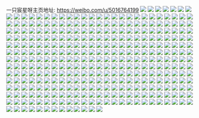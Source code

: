 一只宸星呀主页地址: https://weibo.com/u/5016764199 
![](https://wx4.sinaimg.cn/mw2000/005tvPxBly1h8hpuz00txj33402c0e83.jpg) 
![](https://wx4.sinaimg.cn/mw2000/005tvPxBly1h8hpuvh6n1j33402c0npe.jpg) 
![](https://wx4.sinaimg.cn/mw2000/005tvPxBly1h8hpv0twg6j32c0205b29.jpg) 
![](https://wx4.sinaimg.cn/mw2000/005tvPxBly1h8hpv43qikj32c036i7wl.jpg) 
![](https://wx4.sinaimg.cn/mw2000/005tvPxBly1h8hpux9aw3j33402c0x6q.jpg) 
![](https://wx4.sinaimg.cn/mw2000/005tvPxBly1h8hpv2ayu1j32c0340npe.jpg) 
![](https://wx4.sinaimg.cn/mw2000/005tvPxBly1h8e5wi4p3qj31o02801ky.jpg) 
![](https://wx4.sinaimg.cn/mw2000/005tvPxBly1h8e5wgrh1oj31o0280e82.jpg) 
![](https://wx4.sinaimg.cn/mw2000/005tvPxBly1h8e5wl01l6j31o0280u0y.jpg) 
![](https://wx4.sinaimg.cn/mw2000/005tvPxBly1h8e5wj9s3vj32c0340kjo.jpg) 
![](https://wx4.sinaimg.cn/mw2000/005tvPxBly1h8e5whb9z2j31o0280npd.jpg) 
![](https://wx4.sinaimg.cn/mw2000/005tvPxBly1h8e5wk4tcwj32c0340qv8.jpg) 
![](https://wx4.sinaimg.cn/mw2000/005tvPxBgy1h7y1i31h0dj31o0280npd.jpg) 
![](https://wx4.sinaimg.cn/mw2000/005tvPxBgy1h7y1ic48sjj31o0280u0x.jpg) 
![](https://wx4.sinaimg.cn/mw2000/005tvPxBgy1h7y1ihth6kj31o0280qv5.jpg) 
![](https://wx4.sinaimg.cn/mw2000/005tvPxBgy1h7y1j67qraj315o1qihdt.jpg) 
![](https://wx4.sinaimg.cn/mw2000/005tvPxBgy1h6p60azm8nj31o0280u0y.jpg) 
![](https://wx4.sinaimg.cn/mw2000/005tvPxBgy1h6p60csrq4j328t307npe.jpg) 
![](https://wx4.sinaimg.cn/mw2000/005tvPxBgy1h6p60gac0xj31o0280u0y.jpg) 
![](https://wx4.sinaimg.cn/mw2000/005tvPxBgy1h6p60jsds3j31jz22ne82.jpg) 
![](https://wx4.sinaimg.cn/mw2000/005tvPxBgy1h6p606kvvwj31o0280qv6.jpg) 
![](https://wx4.sinaimg.cn/mw2000/005tvPxBgy1h6p60n9fyfj31o0280npe.jpg) 
![](https://wx4.sinaimg.cn/mw2000/005tvPxBgy1h3bojl0h4gj31o02807wi.jpg) 
![](https://wx4.sinaimg.cn/mw2000/005tvPxBgy1h341t9znuqj31o0280u0y.jpg) 
![](https://wx4.sinaimg.cn/mw2000/005tvPxBgy1h341tbhv1mj31o0280qv6.jpg) 
![](https://wx4.sinaimg.cn/mw2000/005tvPxBgy1h341td7d6mj31o0280qv6.jpg) 
![](https://wx4.sinaimg.cn/mw2000/005tvPxBgy1h2zmd5tw0tj30n00f7adu.jpg) 
![](https://wx4.sinaimg.cn/mw2000/005tvPxBgy1h28dxr6pnsj31o02801ky.jpg) 
![](https://wx4.sinaimg.cn/mw2000/005tvPxBgy1h28dxwb2jgj31o0280u0x.jpg) 
![](https://wx4.sinaimg.cn/mw2000/005tvPxBgy1h28dxoechyj31o02804qq.jpg) 
![](https://wx4.sinaimg.cn/mw2000/005tvPxBgy1h28dxtfzqpj31o02801ky.jpg) 
![](https://wx4.sinaimg.cn/mw2000/005tvPxBgy1h28dxu7v8hj30u0140ai2.jpg) 
![](https://wx4.sinaimg.cn/mw2000/005tvPxBgy1h28dy0mbszj32bz33zhdw.jpg) 
![](https://wx4.sinaimg.cn/mw2000/005tvPxBgy1h20a1vfoxij322o33y1kz.jpg) 
![](https://wx4.sinaimg.cn/mw2000/005tvPxBgy1h20a1f0w3mj322o33yqv5.jpg) 
![](https://wx4.sinaimg.cn/mw2000/005tvPxBgy1h20a1bj69cj322o33yhdu.jpg) 
![](https://wx4.sinaimg.cn/mw2000/005tvPxBgy1h20a1dvdbpj322n33ynpf.jpg) 
![](https://wx4.sinaimg.cn/mw2000/005tvPxBgy1h1im1fl66rj31o0280x6q.jpg) 
![](https://wx4.sinaimg.cn/mw2000/005tvPxBgy1h1im1gvsh9j31o029vx6q.jpg) 
![](https://wx4.sinaimg.cn/mw2000/005tvPxBgy1h1im1i3laxj31o0280x6q.jpg) 
![](https://wx4.sinaimg.cn/mw2000/005tvPxBgy1h1im7awuk6j30u0140gwg.jpg) 
![](https://wx4.sinaimg.cn/mw2000/005tvPxBgy1h1im7b9m5sj30u0140qcs.jpg) 
![](https://wx4.sinaimg.cn/mw2000/005tvPxBgy1h1im7aj824j30u0140n9g.jpg) 
![](https://wx4.sinaimg.cn/mw2000/005tvPxBgy1h1im6oy6cvj30u0140wze.jpg) 
![](https://wx4.sinaimg.cn/mw2000/005tvPxBgy1h1im6of7ztj30u0140qmy.jpg) 
![](https://wx4.sinaimg.cn/mw2000/005tvPxBgy1h1im6r4et3j32c03401l1.jpg) 
![](https://wx4.sinaimg.cn/mw2000/005tvPxBgy1gy7fqufarij30u0140k0f.jpg) 
![](https://wx4.sinaimg.cn/mw2000/005tvPxBgy1gy7fqvt8d6j31121jk4i9.jpg) 
![](https://wx4.sinaimg.cn/mw2000/005tvPxBgy1gy7fqvb43yj31o01o0npd.jpg) 
![](https://wx4.sinaimg.cn/mw2000/005tvPxBgy1gy7fruzmy7j313x0u0tgv.jpg) 
![](https://wx4.sinaimg.cn/mw2000/005tvPxBgy1gxzr07lm1tj31o0281hdu.jpg) 
![](https://wx4.sinaimg.cn/mw2000/005tvPxBgy1gxzr023gpcj31o0280hdu.jpg) 
![](https://wx4.sinaimg.cn/mw2000/005tvPxBgy1gxzr0dfy2jj31o0280hdu.jpg) 
![](https://wx4.sinaimg.cn/mw2000/005tvPxBgy1gxzr9einuoj31o02804qq.jpg) 
![](https://wx4.sinaimg.cn/mw2000/005tvPxBgy1gxzr9bk289j31o0280npd.jpg) 
![](https://wx4.sinaimg.cn/mw2000/005tvPxBgy1gxzr9fisfxj31o0280x6p.jpg) 
![](https://wx4.sinaimg.cn/mw2000/005tvPxBly1gxxfnij7caj30u0140n4j.jpg) 
![](https://wx4.sinaimg.cn/mw2000/005tvPxBly1gxxfnk6hzdj30u0140ajl.jpg) 
![](https://wx4.sinaimg.cn/mw2000/005tvPxBly1gxxfnl1hfij30u0140dny.jpg) 
![](https://wx4.sinaimg.cn/mw2000/005tvPxBly1gxxfnly24zj30u0140qab.jpg) 
![](https://wx4.sinaimg.cn/mw2000/005tvPxBly1gxxfnj90gaj30u0140wmn.jpg) 
![](https://wx4.sinaimg.cn/mw2000/005tvPxBly1gxxfnmmbt2j30u014047g.jpg) 
![](https://wx4.sinaimg.cn/mw2000/005tvPxBgy1gxi6rcq05dj30u0140n7s.jpg) 
![](https://wx4.sinaimg.cn/mw2000/005tvPxBgy1gvlleys7coj61o02807wh02.jpg) 
![](https://wx4.sinaimg.cn/mw2000/005tvPxBgy1gvllf8emxlj61o0280npd02.jpg) 
![](https://wx4.sinaimg.cn/mw2000/005tvPxBgy1gvllfhb8m7j61o0280qv502.jpg) 
![](https://wx4.sinaimg.cn/mw2000/005tvPxBgy1gvllfsvenwj61o02801ky02.jpg) 
![](https://wx4.sinaimg.cn/mw2000/005tvPxBgy1gtzs03zab6j32c0340b2a.jpg) 
![](https://wx4.sinaimg.cn/mw2000/005tvPxBgy1gtzs0522epj32c0340qv5.jpg) 
![](https://wx4.sinaimg.cn/mw2000/005tvPxBgy1gtzs06lto1j32c0340e82.jpg) 
![](https://wx4.sinaimg.cn/mw2000/005tvPxBgy1gt69j9botrj31o0280b29.jpg) 
![](https://wx4.sinaimg.cn/mw2000/005tvPxBgy1gt41hu0vixj30rs0hx7an.jpg) 
![](https://wx4.sinaimg.cn/mw2000/005tvPxBgy1gt41hwfclpj30rs10eguy.jpg) 
![](https://wx4.sinaimg.cn/mw2000/005tvPxBgy1gt41hxvowuj30rs0zg0yl.jpg) 
![](https://wx4.sinaimg.cn/mw2000/005tvPxBgy1gt41hqqa8vj31o0280b29.jpg) 
![](https://wx4.sinaimg.cn/mw2000/005tvPxBgy1gt41igbrcnj31o01wkkjm.jpg) 
![](https://wx4.sinaimg.cn/mw2000/005tvPxBgy1gt41kbvxogj31o0280e81.jpg) 
![](https://wx4.sinaimg.cn/mw2000/005tvPxBgy1gt0aayfniej62c03407wj02.jpg) 
![](https://wx4.sinaimg.cn/mw2000/005tvPxBgy1gt0ab12c8oj32c0340kjn.jpg) 
![](https://wx4.sinaimg.cn/mw2000/005tvPxBgy1gt0ab3fuadj32c03404qr.jpg) 
![](https://wx4.sinaimg.cn/mw2000/005tvPxBgy1gt0ab49ahlj60v91vmazr02.jpg) 
![](https://wx4.sinaimg.cn/mw2000/005tvPxBgy1gs5tmmnh6gj62542ute8202.jpg) 
![](https://wx4.sinaimg.cn/mw2000/005tvPxBgy1gs5tmdsdxcj32c03404qu.jpg) 
![](https://wx4.sinaimg.cn/mw2000/005tvPxBgy1gs5tn9plgwj329i30p7wm.jpg) 
![](https://wx4.sinaimg.cn/mw2000/005tvPxBgy1gs5tnrmmszj32c03577wl.jpg) 
![](https://wx4.sinaimg.cn/mw2000/005tvPxBgy1grdkgyn7n4j31vs2ezx6q.jpg) 
![](https://wx4.sinaimg.cn/mw2000/005tvPxBgy1grdkh0of4ij32272mne83.jpg) 
![](https://wx4.sinaimg.cn/mw2000/005tvPxBgy1grdkh3c58bj31ya2ho4qr.jpg) 
![](https://wx4.sinaimg.cn/mw2000/005tvPxBgy1gr5dyqt7e7j61o0280e8102.jpg) 
![](https://wx4.sinaimg.cn/mw2000/005tvPxBgy1gqqibpfk5xj30xr190alv.jpg) 
![](https://wx4.sinaimg.cn/mw2000/005tvPxBgy1gqqibt4folj322o3401ky.jpg) 
![](https://wx4.sinaimg.cn/mw2000/005tvPxBgy1gqmq9dlmiej32c0340e83.jpg) 
![](https://wx4.sinaimg.cn/mw2000/005tvPxBgy1gqmq9nnwphj31o0280u0y.jpg) 
![](https://wx4.sinaimg.cn/mw2000/005tvPxBgy1gqmq9iw156j32492tou0y.jpg) 
![](https://wx4.sinaimg.cn/mw2000/005tvPxBgy1gqmq9p7ih3j320y2pax6r.jpg) 
![](https://wx4.sinaimg.cn/mw2000/005tvPxBgy1gqmq9g4b81j31o0280e82.jpg) 
![](https://wx4.sinaimg.cn/mw2000/005tvPxBgy1gqmq9hlrp3j32bb332npf.jpg) 
![](https://wx4.sinaimg.cn/mw2000/005tvPxBgy1gqmq9kaaraj327w2yju0y.jpg) 
![](https://wx4.sinaimg.cn/mw2000/005tvPxBgy1gqmq9ewa09j32bb332e82.jpg) 
![](https://wx4.sinaimg.cn/mw2000/005tvPxBgy1gqmq9mg41zj32bb3327wi.jpg) 
![](https://wx4.sinaimg.cn/mw2000/005tvPxBgy1gqlho0qm3mj32c0340e81.jpg) 
![](https://wx4.sinaimg.cn/mw2000/005tvPxBgy1gqlho7qtnkj32c0340e82.jpg) 
![](https://wx4.sinaimg.cn/mw2000/005tvPxBgy1gqlho5y7klj32c0340x6r.jpg) 
![](https://wx4.sinaimg.cn/mw2000/005tvPxBgy1gqlho9iywmj32c0340u0x.jpg) 
![](https://wx4.sinaimg.cn/mw2000/005tvPxBgy1gqlho3oqu4j32c0340e83.jpg) 
![](https://wx4.sinaimg.cn/mw2000/005tvPxBgy1gqlhobxiv9j32c0340kjm.jpg) 
![](https://wx4.sinaimg.cn/mw2000/005tvPxBgy1gq4z0meg9dj30u0140n5n.jpg) 
![](https://wx4.sinaimg.cn/mw2000/005tvPxBgy1gq4z0mvc43j30u014048x.jpg) 
![](https://wx4.sinaimg.cn/mw2000/005tvPxBgy1gq4z0ncalbj30u0140k57.jpg) 
![](https://wx4.sinaimg.cn/mw2000/005tvPxBgy1gq4z0nv4ltj30u014011n.jpg) 
![](https://wx4.sinaimg.cn/mw2000/005tvPxBgy1gq4z0whoxyj30u0140npd.jpg) 
![](https://wx4.sinaimg.cn/mw2000/005tvPxBgy1gq4z0l3chuj30u014048o.jpg) 
![](https://wx4.sinaimg.cn/mw2000/005tvPxBgy1gq1mxoicctj30u019c0ww.jpg) 
![](https://wx4.sinaimg.cn/mw2000/005tvPxBgy1gpzrqocp5gj32c03407wh.jpg) 
![](https://wx4.sinaimg.cn/mw2000/005tvPxBgy1gpzrqqeuo4j32c0340e82.jpg) 
![](https://wx4.sinaimg.cn/mw2000/005tvPxBgy1gpzrqtfy0mj32c03404qr.jpg) 
![](https://wx4.sinaimg.cn/mw2000/005tvPxBgy1gpzrqv6fj9j32c0340npd.jpg) 
![](https://wx4.sinaimg.cn/mw2000/005tvPxBgy1gpzrqn1ii4j31o0280x6p.jpg) 
![](https://wx4.sinaimg.cn/mw2000/005tvPxBgy1gpzrqxvogrj32bb332e84.jpg) 
![](https://wx4.sinaimg.cn/mw2000/005tvPxBgy1gpzrr05c53j32bb332u0z.jpg) 
![](https://wx4.sinaimg.cn/mw2000/005tvPxBgy1gpzrqlafrsj32bb332kjm.jpg) 
![](https://wx4.sinaimg.cn/mw2000/005tvPxBgy1gpzrr1osxcj32bb332npe.jpg) 
![](https://wx4.sinaimg.cn/mw2000/005tvPxBgy1gpya2ghuoyj31o0280x6q.jpg) 
![](https://wx4.sinaimg.cn/mw2000/005tvPxBgy1gpya2mto4qj31jk2227wh.jpg) 
![](https://wx4.sinaimg.cn/mw2000/005tvPxBgy1gpya2o7s2jj31jk222e81.jpg) 
![](https://wx4.sinaimg.cn/mw2000/005tvPxBgy1gpya2opzk6j31hc0u0gsy.jpg) 
![](https://wx4.sinaimg.cn/mw2000/005tvPxBgy1gpya2jay53j31cq0u0wkt.jpg) 
![](https://wx4.sinaimg.cn/mw2000/005tvPxBgy1gpya2pa3r2j31lu0wm113.jpg) 
![](https://wx4.sinaimg.cn/mw2000/005tvPxBgy1gpya2dxrgjj31o0275e81.jpg) 
![](https://wx4.sinaimg.cn/mw2000/005tvPxBgy1gpya2ilqjuj32802yo4qq.jpg) 
![](https://wx4.sinaimg.cn/mw2000/005tvPxBgy1gpya2lfe51j31o0280x6q.jpg) 
![](https://wx4.sinaimg.cn/mw2000/005tvPxBgy1gpy9uqtq8kj31401hc1ky.jpg) 
![](https://wx4.sinaimg.cn/mw2000/005tvPxBly1gpu0gkivbkj31o0280x6q.jpg) 
![](https://wx4.sinaimg.cn/mw2000/005tvPxBly1gpu0glv10pj31o02804qs.jpg) 
![](https://wx4.sinaimg.cn/mw2000/005tvPxBly1gpu0gmyybyj31o0280qv7.jpg) 
![](https://wx4.sinaimg.cn/mw2000/005tvPxBly1gpu0gntp8dj31o0280u0y.jpg) 
![](https://wx4.sinaimg.cn/mw2000/005tvPxBly1gpu0gowqqcj31o0280u0y.jpg) 
![](https://wx4.sinaimg.cn/mw2000/005tvPxBly1gpu0gpv69yj31o0280hdv.jpg) 
![](https://wx4.sinaimg.cn/mw2000/005tvPxBly1gp6paax5epj30v914ettc.jpg) 
![](https://wx4.sinaimg.cn/mw2000/005tvPxBly1gp6pas676wj32c0340kjl.jpg) 
![](https://wx4.sinaimg.cn/mw2000/005tvPxBly1gp6pbmzx4gj30v91221cf.jpg) 
![](https://wx4.sinaimg.cn/mw2000/005tvPxBly1gp6pccdm8vj32c02yv4qr.jpg) 
![](https://wx4.sinaimg.cn/mw2000/005tvPxBly1gp6pcjb35dj30v9159dxp.jpg) 
![](https://wx4.sinaimg.cn/mw2000/005tvPxBly1gp6pbi3as3j32802yo1l0.jpg) 
![](https://wx4.sinaimg.cn/mw2000/005tvPxBly1goyhy0urlhj31o0280u0x.jpg) 
![](https://wx4.sinaimg.cn/mw2000/005tvPxBly1gowe84pfg3j31o0236x6q.jpg) 
![](https://wx4.sinaimg.cn/mw2000/005tvPxBly1go4ci9ksvlj30rs15o14p.jpg) 
![](https://wx4.sinaimg.cn/mw2000/005tvPxBly1gnxwrrbqwzj30u01sztej.jpg) 
![](https://wx4.sinaimg.cn/mw2000/005tvPxBly1gnxwrruntzj30u01szahi.jpg) 
![](https://wx4.sinaimg.cn/mw2000/005tvPxBly1gnxwrs7cxxj30u013yq7x.jpg) 
![](https://wx4.sinaimg.cn/mw2000/005tvPxBly1gnng34fjt7j32c02c01ky.jpg) 
![](https://wx4.sinaimg.cn/mw2000/005tvPxBgy1gniz7013spj31o02807wh.jpg) 
![](https://wx4.sinaimg.cn/mw2000/005tvPxBgy1gn8jxkawerj31o02804qq.jpg) 
![](https://wx4.sinaimg.cn/mw2000/005tvPxBgy1gn8jxktxmfj30u0140nds.jpg) 
![](https://wx4.sinaimg.cn/mw2000/005tvPxBgy1gn66my5d1wj30v91vox6x.jpg) 
![](https://wx4.sinaimg.cn/mw2000/005tvPxBgy1gn206ties9j30u00u0wgn.jpg) 
![](https://wx4.sinaimg.cn/mw2000/005tvPxBgy1gn206twcn4j30u00u076m.jpg) 
![](https://wx4.sinaimg.cn/mw2000/005tvPxBgy1gn206u7s5aj30u00u0gno.jpg) 
![](https://wx4.sinaimg.cn/mw2000/005tvPxBgy1gn206sxlmwj30u00u0acw.jpg) 
![](https://wx4.sinaimg.cn/mw2000/005tvPxBgy1gn206ut88ej30u00u0ta6.jpg) 
![](https://wx4.sinaimg.cn/mw2000/005tvPxBgy1gn206v9uvgj30u00u00vl.jpg) 
![](https://wx4.sinaimg.cn/mw2000/005tvPxBgy1gn206vqjkjj30u00u0mzi.jpg) 
![](https://wx4.sinaimg.cn/mw2000/005tvPxBgy1gn206w60lkj30u00u0tbq.jpg) 
![](https://wx4.sinaimg.cn/mw2000/005tvPxBgy1gn206wke0cj30u00u0gnl.jpg) 
![](https://wx4.sinaimg.cn/mw2000/005tvPxBly1gmsy2qy4gej30u00u0n5c.jpg) 
![](https://wx4.sinaimg.cn/mw2000/005tvPxBly1gmsy2pez4qj31o01o07v2.jpg) 
![](https://wx4.sinaimg.cn/mw2000/005tvPxBly1gmsy2s8upij30tw0twqc3.jpg) 
![](https://wx4.sinaimg.cn/mw2000/005tvPxBly1gmsy2zwr8ij32zf2c04qq.jpg) 
![](https://wx4.sinaimg.cn/mw2000/005tvPxBgy1gmmbv7q8naj30v90js416.jpg) 
![](https://wx4.sinaimg.cn/mw2000/005tvPxBgy1gmmbv72a2tj3177177dt3.jpg) 
![](https://wx4.sinaimg.cn/mw2000/005tvPxBgy1gm582ot2jgj30u0140wl5.jpg) 
![](https://wx4.sinaimg.cn/mw2000/005tvPxBgy1gm582o09zuj30u0140wlp.jpg) 
![](https://wx4.sinaimg.cn/mw2000/005tvPxBgy1gm582p7pz3j30u0140n2u.jpg) 
![](https://wx4.sinaimg.cn/mw2000/005tvPxBgy1gm582qlojwj31o0280hdt.jpg) 
![](https://wx4.sinaimg.cn/mw2000/005tvPxBly1glshj49a0zj322o340h35.jpg) 
![](https://wx4.sinaimg.cn/mw2000/005tvPxBly1gllz6ya4llj31400u048u.jpg) 
![](https://wx4.sinaimg.cn/mw2000/005tvPxBly1gllz5fz6c2j30u0140dp4.jpg) 
![](https://wx4.sinaimg.cn/mw2000/005tvPxBly1gllz70gtmwj30u01404a2.jpg) 
![](https://wx4.sinaimg.cn/mw2000/005tvPxBly1gllz5zzdwij323t340kjn.jpg) 
![](https://wx4.sinaimg.cn/mw2000/005tvPxBly1gllz6w2pb2j32c02c0u10.jpg) 
![](https://wx4.sinaimg.cn/mw2000/005tvPxBly1gllz662nonj31o02804qp.jpg) 
![](https://wx4.sinaimg.cn/mw2000/005tvPxBly1gllz73995tj30u0140149.jpg) 
![](https://wx4.sinaimg.cn/mw2000/005tvPxBly1gllz783794j30va0u0tfw.jpg) 
![](https://wx4.sinaimg.cn/mw2000/005tvPxBly1gllz763z6tj30u00sun3h.jpg) 
![](https://wx4.sinaimg.cn/mw2000/005tvPxBly1glj2f41lglj31o0280hdt.jpg) 
![](https://wx4.sinaimg.cn/mw2000/005tvPxBly1glj2gj8nhzj31o0280x6p.jpg) 
![](https://wx4.sinaimg.cn/mw2000/005tvPxBly1glj2gt5ra6j31o0280hdt.jpg) 
![](https://wx4.sinaimg.cn/mw2000/005tvPxBly1glj2h6ysbrj33402c0b2a.jpg) 
![](https://wx4.sinaimg.cn/mw2000/005tvPxBly1glj2hlzcsej33402c0npe.jpg) 
![](https://wx4.sinaimg.cn/mw2000/005tvPxBly1glj2i4odbbj33402c0kjm.jpg) 
![](https://wx4.sinaimg.cn/mw2000/005tvPxBly1glj2fhdmdjj32c0340b2a.jpg) 
![](https://wx4.sinaimg.cn/mw2000/005tvPxBly1glj2g8qmeuj32c0340b2a.jpg) 
![](https://wx4.sinaimg.cn/mw2000/005tvPxBly1glj2fw0fx3j32c0340kjm.jpg) 
![](https://wx4.sinaimg.cn/mw2000/005tvPxBly1glezp31vhpj30u0140drb.jpg) 
![](https://wx4.sinaimg.cn/mw2000/005tvPxBly1glezp1vxb8j31o02801ky.jpg) 
![](https://wx4.sinaimg.cn/mw2000/005tvPxBly1glezp4aoojj30u0140aky.jpg) 
![](https://wx4.sinaimg.cn/mw2000/005tvPxBly1glezp5b0h8j30u0140dq2.jpg) 
![](https://wx4.sinaimg.cn/mw2000/005tvPxBly1glezp64ik9j30u0140aja.jpg) 
![](https://wx4.sinaimg.cn/mw2000/005tvPxBly1glezp75li9j30u014011v.jpg) 
![](https://wx4.sinaimg.cn/mw2000/005tvPxBly1glezpiqk85j32c03407wl.jpg) 
![](https://wx4.sinaimg.cn/mw2000/005tvPxBly1glezppiutvj31o0280x6q.jpg) 
![](https://wx4.sinaimg.cn/mw2000/005tvPxBly1glezpwsrrjj32c0340qv6.jpg) 
![](https://wx4.sinaimg.cn/mw2000/005tvPxBgy1glei0oorewj325t2evqv7.jpg) 
![](https://wx4.sinaimg.cn/mw2000/005tvPxBgy1gl0mba5votj30tn18gqa2.jpg) 
![](https://wx4.sinaimg.cn/mw2000/005tvPxBgy1gkx9fehpzvj31o0280qv6.jpg) 
![](https://wx4.sinaimg.cn/mw2000/005tvPxBgy1gkvze0a73dj323q2yoe83.jpg) 
![](https://wx4.sinaimg.cn/mw2000/005tvPxBgy1gktngd695ij30u0140aqs.jpg) 
![](https://wx4.sinaimg.cn/mw2000/005tvPxBgy1gktnge84g6j30u0140dyg.jpg) 
![](https://wx4.sinaimg.cn/mw2000/005tvPxBgy1gktngf9zw7j30u01401bs.jpg) 
![](https://wx4.sinaimg.cn/mw2000/005tvPxBgy1gktn9jxi6qj30v91vohdu.jpg) 
![](https://wx4.sinaimg.cn/mw2000/005tvPxBgy1gktn9aaf1oj30v91vokjm.jpg) 
![](https://wx4.sinaimg.cn/mw2000/005tvPxBgy1gktn9fe7nuj30v91voe82.jpg) 
![](https://wx4.sinaimg.cn/mw2000/005tvPxBgy1gktn9xefezj32c0340kjn.jpg) 
![](https://wx4.sinaimg.cn/mw2000/005tvPxBgy1gktngburb7j32c0340b2d.jpg) 
![](https://wx4.sinaimg.cn/mw2000/005tvPxBgy1gktna4h898j32c03407wj.jpg) 
![](https://wx4.sinaimg.cn/mw2000/005tvPxBgy1gksdycnyghj30u0140guh.jpg) 
![](https://wx4.sinaimg.cn/mw2000/005tvPxBgy1gksdyeh4ecj30u0140qay.jpg) 
![](https://wx4.sinaimg.cn/mw2000/005tvPxBgy1gksdyah10xj30u0140aih.jpg) 
![](https://wx4.sinaimg.cn/mw2000/005tvPxBgy1gksdyts67fj30u0140tnf.jpg) 
![](https://wx4.sinaimg.cn/mw2000/005tvPxBgy1gksdybe2opj31400u0k4i.jpg) 
![](https://wx4.sinaimg.cn/mw2000/005tvPxBgy1gksdyv5e2oj30u0140dvk.jpg) 
![](https://wx4.sinaimg.cn/mw2000/005tvPxBgy1gksdyiqtnxj32802yo1ky.jpg) 
![](https://wx4.sinaimg.cn/mw2000/005tvPxBgy1gksdynlw4fj32802yokjm.jpg) 
![](https://wx4.sinaimg.cn/mw2000/005tvPxBgy1gksdys0taoj32c03407wi.jpg) 
![](https://wx4.sinaimg.cn/mw2000/005tvPxBgy1gkpqcoa3h0j30v91vongk.jpg) 
![](https://wx4.sinaimg.cn/mw2000/005tvPxBgy1gkpqcnbxixj30v91vo7wh.jpg) 
![](https://wx4.sinaimg.cn/mw2000/005tvPxBgy1gkpqd0j8m3j30v91vohby.jpg) 
![](https://wx4.sinaimg.cn/mw2000/005tvPxBgy1gkpqcqqvo0j32c0340e83.jpg) 
![](https://wx4.sinaimg.cn/mw2000/005tvPxBgy1gkpqcw31saj32c0340e85.jpg) 
![](https://wx4.sinaimg.cn/mw2000/005tvPxBgy1gkpqcszab2j32c0340npf.jpg) 
![](https://wx4.sinaimg.cn/mw2000/005tvPxBgy1gkpqcxchd8j32801o0hdt.jpg) 
![](https://wx4.sinaimg.cn/mw2000/005tvPxBgy1gkpqcynyypj32801o0u0x.jpg) 
![](https://wx4.sinaimg.cn/mw2000/005tvPxBgy1gkpqczudvij31o0280qv5.jpg) 
![](https://wx4.sinaimg.cn/mw2000/005tvPxBgy1gkchr3w5g5j30v8123ti3.jpg) 
![](https://wx4.sinaimg.cn/mw2000/005tvPxBgy1gkchtbuhk2j30u00u0n19.jpg) 
![](https://wx4.sinaimg.cn/mw2000/005tvPxBgy1gkchtcaw0kj30u00u0n3y.jpg) 
![](https://wx4.sinaimg.cn/mw2000/005tvPxBgy1gkchtcru92j31400u0h0z.jpg) 
![](https://wx4.sinaimg.cn/mw2000/005tvPxBgy1gk9ki9wmnfj32c03401l1.jpg) 
![](https://wx4.sinaimg.cn/mw2000/005tvPxBgy1gk9kiaq9vxj30rs1qitxh.jpg) 
![](https://wx4.sinaimg.cn/mw2000/005tvPxBgy1gk9kidi5dij32c0340qv8.jpg) 
![](https://wx4.sinaimg.cn/mw2000/005tvPxBgy1gk3i9qz402j32c03407wk.jpg) 
![](https://wx4.sinaimg.cn/mw2000/005tvPxBgy1gk3i9sdkm6j31o0280hdt.jpg) 
![](https://wx4.sinaimg.cn/mw2000/005tvPxBgy1gk3i9oo23xj31sv2eme83.jpg) 
![](https://wx4.sinaimg.cn/mw2000/005tvPxBgy1gk3i9t8vaej31ae1oju0x.jpg) 
![](https://wx4.sinaimg.cn/mw2000/005tvPxBgy1gjqgn9v5odj32c0340npd.jpg) 
![](https://wx4.sinaimg.cn/mw2000/005tvPxBgy1gjqgn5oayvj32c03401l0.jpg) 
![](https://wx4.sinaimg.cn/mw2000/005tvPxBgy1gjqgnbpfajj32c0340kjo.jpg) 
![](https://wx4.sinaimg.cn/mw2000/005tvPxBgy1gjqgn824u4j31jk112neg.jpg) 
![](https://wx4.sinaimg.cn/mw2000/005tvPxBgy1gjqgn6tf38j318g0tnwoz.jpg) 
![](https://wx4.sinaimg.cn/mw2000/005tvPxBgy1gjqgn7ppfxj318g0tn459.jpg) 
![](https://wx4.sinaimg.cn/mw2000/005tvPxBgy1gjqgn78n2vj31121jkdux.jpg) 
![](https://wx4.sinaimg.cn/mw2000/005tvPxBgy1gjqgnecol7j32c03407wm.jpg) 
![](https://wx4.sinaimg.cn/mw2000/005tvPxBgy1gjqgn8uv34j31o0280b29.jpg) 
![](https://wx4.sinaimg.cn/mw2000/005tvPxBly1gjnqcm1fh4j322o3407wl.jpg) 
![](https://wx4.sinaimg.cn/mw2000/005tvPxBly1gj8s09f0vdj32c02c07wj.jpg) 
![](https://wx4.sinaimg.cn/mw2000/005tvPxBgy1gj7rueascaj31o0280u0x.jpg) 
![](https://wx4.sinaimg.cn/mw2000/005tvPxBgy1giygpelprjj31o02804qq.jpg) 
![](https://wx4.sinaimg.cn/mw2000/005tvPxBgy1giygpg0jpwj31o028i1ky.jpg) 
![](https://wx4.sinaimg.cn/mw2000/005tvPxBgy1giygphwnk1j31o028y1ky.jpg) 
![](https://wx4.sinaimg.cn/mw2000/005tvPxBgy1giygpj6jeyj31o0280e82.jpg) 
![](https://wx4.sinaimg.cn/mw2000/005tvPxBgy1gixfxb7uelj32c0340u0y.jpg) 
![](https://wx4.sinaimg.cn/mw2000/005tvPxBgy1gixfnkk0uxj32c03404qs.jpg) 
![](https://wx4.sinaimg.cn/mw2000/005tvPxBgy1gixflhnv3qj30u0140gw7.jpg) 
![](https://wx4.sinaimg.cn/mw2000/005tvPxBgy1gixfnix42rj32c0340u0y.jpg) 
![](https://wx4.sinaimg.cn/mw2000/005tvPxBgy1gixflkae1mj32c0340kjp.jpg) 
![](https://wx4.sinaimg.cn/mw2000/005tvPxBgy1gixflmukt0j31o0280qv5.jpg) 
![](https://wx4.sinaimg.cn/mw2000/005tvPxBgy1gixfllyc01j32c02l0npe.jpg) 
![](https://wx4.sinaimg.cn/mw2000/005tvPxBgy1gixfli16v7j30u0140145.jpg) 
![](https://wx4.sinaimg.cn/mw2000/005tvPxBgy1gixflgzwqwj30u00u0n88.jpg) 
![](https://wx4.sinaimg.cn/mw2000/005tvPxBgy1gixfnhlmlfj32c0340e83.jpg) 
![](https://wx4.sinaimg.cn/mw2000/005tvPxBgy1gimfbw24imj31o0280e82.jpg) 
![](https://wx4.sinaimg.cn/mw2000/005tvPxBgy1gimfbxieqzj31o0280kjm.jpg) 
![](https://wx4.sinaimg.cn/mw2000/005tvPxBgy1gilbbrxi0jj30u015udqg.jpg) 
![](https://wx4.sinaimg.cn/mw2000/005tvPxBgy1gi0igtbek3j32c03401l0.jpg) 
![](https://wx4.sinaimg.cn/mw2000/005tvPxBgy1gi0igqpvumj32c0340e83.jpg) 
![](https://wx4.sinaimg.cn/mw2000/005tvPxBgy1gi0igo4eraj32c0340e84.jpg) 
![](https://wx4.sinaimg.cn/mw2000/005tvPxBgy1gi0igwfre5j32c0340b2c.jpg) 
![](https://wx4.sinaimg.cn/mw2000/005tvPxBgy1gi0igz1xz8j31o0280qv6.jpg) 
![](https://wx4.sinaimg.cn/mw2000/005tvPxBgy1gi0ih1pbwkj32c0340u0z.jpg) 
![](https://wx4.sinaimg.cn/mw2000/005tvPxBgy1gi0ih6oacvj31o0280hdu.jpg) 
![](https://wx4.sinaimg.cn/mw2000/005tvPxBgy1gi0ih4jxsrj32c0340b2c.jpg) 
![](https://wx4.sinaimg.cn/mw2000/005tvPxBgy1gi0ih9s7wcj31o0280kjm.jpg) 
![](https://wx4.sinaimg.cn/mw2000/005tvPxBgy1ghip9j6z5zj30u011gjxj.jpg) 
![](https://wx4.sinaimg.cn/mw2000/005tvPxBgy1gh5zqgug2ij30v9151wl7.jpg) 
![](https://wx4.sinaimg.cn/mw2000/005tvPxBgy1gh5zqhdc5qj30v91517ce.jpg) 
![](https://wx4.sinaimg.cn/mw2000/005tvPxBgy1gh5zqhryzoj30v915i0xw.jpg) 
![](https://wx4.sinaimg.cn/mw2000/005tvPxBgy1gh5zqibhw6j30v91547gj.jpg) 
![](https://wx4.sinaimg.cn/mw2000/005tvPxBgy1gh5zqvuj9vj32c0340hdv.jpg) 
![](https://wx4.sinaimg.cn/mw2000/005tvPxBgy1gh5zqis852j30v9156qbt.jpg) 
![](https://wx4.sinaimg.cn/mw2000/005tvPxBgy1gh5zqpr51vj31o02807s9.jpg) 
![](https://wx4.sinaimg.cn/mw2000/005tvPxBgy1gh5zqo1vvhj30u0140k3h.jpg) 
![](https://wx4.sinaimg.cn/mw2000/005tvPxBgy1gh5zqmymqej31o0280qv5.jpg) 
![](https://wx4.sinaimg.cn/mw2000/005tvPxBgy1ggvkw12fcmj32c0340e83.jpg) 
![](https://wx4.sinaimg.cn/mw2000/005tvPxBgy1ggvkvtirksj32c02t7e83.jpg) 
![](https://wx4.sinaimg.cn/mw2000/005tvPxBgy1ggvkw6qosnj32c0340x6q.jpg) 
![](https://wx4.sinaimg.cn/mw2000/005tvPxBgy1ggku157rgkj30u0140dtb.jpg) 
![](https://wx4.sinaimg.cn/mw2000/005tvPxBgy1ggku13pujoj30u0140tp1.jpg) 
![](https://wx4.sinaimg.cn/mw2000/005tvPxBgy1ggku16a5ssj30u0140tji.jpg) 
![](https://wx4.sinaimg.cn/mw2000/005tvPxBgy1ggku1dcvl6j31o024m1kz.jpg) 
![](https://wx4.sinaimg.cn/mw2000/005tvPxBgy1gghs50s0wfj31be0qoar4.jpg) 
![](https://wx4.sinaimg.cn/mw2000/005tvPxBgy1ggg36crohhj33402c0npe.jpg) 
![](https://wx4.sinaimg.cn/mw2000/005tvPxBgy1ggg36bikghj32c0340b2c.jpg) 
![](https://wx4.sinaimg.cn/mw2000/005tvPxBgy1ggg368fb6mj32c0340x6p.jpg) 
![](https://wx4.sinaimg.cn/mw2000/005tvPxBgy1ggg367ljkfj32c0340hdu.jpg) 
![](https://wx4.sinaimg.cn/mw2000/005tvPxBgy1ggg36e770zj32c0340qv7.jpg) 
![](https://wx4.sinaimg.cn/mw2000/005tvPxBgy1ggg369uveej32c0340npf.jpg) 
![](https://wx4.sinaimg.cn/mw2000/005tvPxBgy1gg04olh0z7j30u0178qdd.jpg) 
![](https://wx4.sinaimg.cn/mw2000/005tvPxBgy1gfx0r6z11uj31o0280e82.jpg) 
![](https://wx4.sinaimg.cn/mw2000/005tvPxBgy1gfx0r1hb9vj31o0280npd.jpg) 
![](https://wx4.sinaimg.cn/mw2000/005tvPxBgy1gfqhsqkamwj329t3401kz.jpg) 
![](https://wx4.sinaimg.cn/mw2000/005tvPxBgy1gfqhk17utcj32c03407wj.jpg) 
![](https://wx4.sinaimg.cn/mw2000/005tvPxBgy1gfqhjrwelrj32c03404qr.jpg) 
![](https://wx4.sinaimg.cn/mw2000/005tvPxBgy1gfqhjhj613j30ui15dqfr.jpg) 
![](https://wx4.sinaimg.cn/mw2000/005tvPxBgy1gfocmsmp2sj31o0280x6p.jpg) 
![](https://wx4.sinaimg.cn/mw2000/005tvPxBgy1gfocmtoc77j31o0280kjm.jpg) 
![](https://wx4.sinaimg.cn/mw2000/005tvPxBgy1gfocmupokfj31o0280e82.jpg) 
![](https://wx4.sinaimg.cn/mw2000/005tvPxBgy1gfocmvpj1zj31o0280e82.jpg) 
![](https://wx4.sinaimg.cn/mw2000/005tvPxBgy1gfobcote5qj30u00u0ta6.jpg) 
![](https://wx4.sinaimg.cn/mw2000/005tvPxBgy1gesjbxauwbj30u0140wo4.jpg) 
![](https://wx4.sinaimg.cn/mw2000/005tvPxBgy1gesjbyepuwj30u0140qg0.jpg) 
![](https://wx4.sinaimg.cn/mw2000/005tvPxBgy1gesjbzl0idj30u0140am0.jpg) 
![](https://wx4.sinaimg.cn/mw2000/005tvPxBgy1gesjc0fl9ij30u0140ak5.jpg) 
![](https://wx4.sinaimg.cn/mw2000/005tvPxBgy1gesjc1ao2uj30u014049c.jpg) 
![](https://wx4.sinaimg.cn/mw2000/005tvPxBgy1gesjc29degj30u0140amo.jpg) 
![](https://wx4.sinaimg.cn/mw2000/005tvPxBgy1gesjc340v1j30u01407ez.jpg) 
![](https://wx4.sinaimg.cn/mw2000/005tvPxBgy1gesjdoacitj30v91i4h57.jpg) 
![](https://wx4.sinaimg.cn/mw2000/005tvPxBgy1gesjbqpd54j31400u0qdx.jpg) 
![](https://wx4.sinaimg.cn/mw2000/005tvPxBgy1geq66qwq4aj30u00u0anv.jpg) 
![](https://wx4.sinaimg.cn/mw2000/005tvPxBgy1genwc9axtij31o028rkjm.jpg) 
![](https://wx4.sinaimg.cn/mw2000/005tvPxBgy1genwbyj74hj31o02804qq.jpg) 
![](https://wx4.sinaimg.cn/mw2000/005tvPxBgy1genwc3d2vqj31o0280u0x.jpg) 
![](https://wx4.sinaimg.cn/mw2000/005tvPxBgy1genwcdyf4cj31o027ax6p.jpg) 
![](https://wx4.sinaimg.cn/mw2000/005tvPxBgy1gej6b68e5zj32c03401ky.jpg) 
![](https://wx4.sinaimg.cn/mw2000/005tvPxBgy1gej6bbfzcoj32c0340x6p.jpg) 
![](https://wx4.sinaimg.cn/mw2000/005tvPxBgy1gej6bhh9j7j32c0340b2a.jpg) 
![](https://wx4.sinaimg.cn/mw2000/005tvPxBgy1gej6bn0yfbj31o02807wi.jpg) 
![](https://wx4.sinaimg.cn/mw2000/005tvPxBgy1gegrg9o5psj31o0280x6p.jpg) 
![](https://wx4.sinaimg.cn/mw2000/005tvPxBgy1gecb616f8rj31o02804qp.jpg) 
![](https://wx4.sinaimg.cn/mw2000/005tvPxBgy1gecb626uwaj31o0280kjl.jpg) 
![](https://wx4.sinaimg.cn/mw2000/005tvPxBgy1ge8j8k6emfj31o0280kjm.jpg) 
![](https://wx4.sinaimg.cn/mw2000/005tvPxBgy1ge8j92bz28j31o0280npe.jpg) 
![](https://wx4.sinaimg.cn/mw2000/005tvPxBgy1ge8j9fxo0bj31o02804qq.jpg) 
![](https://wx4.sinaimg.cn/mw2000/005tvPxBgy1ge8j7vvlvij31o0280b2a.jpg) 
![](https://wx4.sinaimg.cn/mw2000/005tvPxBgy1ge87clomp0j31o0280x6p.jpg) 
![](https://wx4.sinaimg.cn/mw2000/005tvPxBly1ge1cpqvxnsj32c0340hdy.jpg) 
